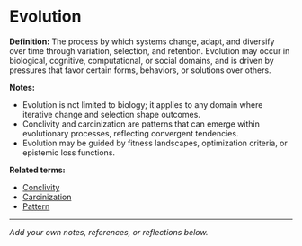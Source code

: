 # Evolution

**Definition:**
The process by which systems change, adapt, and diversify over time through variation, selection, and retention. Evolution may occur in biological, cognitive, computational, or social domains, and is driven by pressures that favor certain forms, behaviors, or solutions over others.

**Notes:**
- Evolution is not limited to biology; it applies to any domain where iterative change and selection shape outcomes.
- Conclivity and carcinization are patterns that can emerge within evolutionary processes, reflecting convergent tendencies.
- Evolution may be guided by fitness landscapes, optimization criteria, or epistemic loss functions.

**Related terms:**
- [Conclivity](conclivity.md)
- [Carcinization](carcinization.md)
- [Pattern](pattern.md)

---
*Add your own notes, references, or reflections below.*
